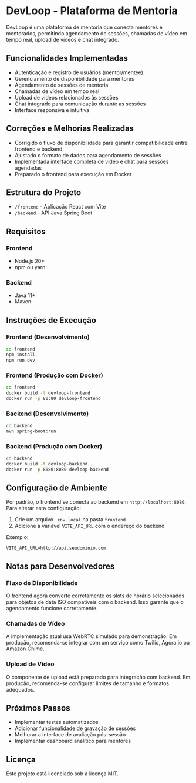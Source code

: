 # DevLoop - Plataforma de Mentoria

DevLoop é uma plataforma de mentoria que conecta mentores e mentorados, permitindo agendamento de sessões, chamadas de vídeo em tempo real, upload de vídeos e chat integrado.

## Funcionalidades Implementadas

- Autenticação e registro de usuários (mentor/mentee)
- Gerenciamento de disponibilidade para mentores
- Agendamento de sessões de mentoria
- Chamadas de vídeo em tempo real
- Upload de vídeos relacionados às sessões
- Chat integrado para comunicação durante as sessões
- Interface responsiva e intuitiva

## Correções e Melhorias Realizadas

- Corrigido o fluxo de disponibilidade para garantir compatibilidade entre frontend e backend
- Ajustado o formato de dados para agendamento de sessões
- Implementada interface completa de vídeo e chat para sessões agendadas
- Preparado o frontend para execução em Docker

## Estrutura do Projeto

- `/frontend` - Aplicação React com Vite
- `/backend` - API Java Spring Boot

## Requisitos

### Frontend
- Node.js 20+
- npm ou yarn

### Backend
- Java 11+
- Maven

## Instruções de Execução

### Frontend (Desenvolvimento)

```bash
cd frontend
npm install
npm run dev
```

### Frontend (Produção com Docker)

```bash
cd frontend
docker build -t devloop-frontend .
docker run -p 80:80 devloop-frontend
```

### Backend (Desenvolvimento)

```bash
cd backend
mvn spring-boot:run
```

### Backend (Produção com Docker)

```bash
cd backend
docker build -t devloop-backend .
docker run -p 8080:8080 devloop-backend
```

## Configuração de Ambiente

Por padrão, o frontend se conecta ao backend em `http://localhost:8080`. Para alterar esta configuração:

1. Crie um arquivo `.env.local` na pasta `frontend`
2. Adicione a variável `VITE_API_URL` com o endereço do backend

Exemplo:
```
VITE_API_URL=http://api.seudominio.com
```

## Notas para Desenvolvedores

### Fluxo de Disponibilidade

O frontend agora converte corretamente os slots de horário selecionados para objetos de data ISO compatíveis com o backend. Isso garante que o agendamento funcione corretamente.

### Chamadas de Vídeo

A implementação atual usa WebRTC simulado para demonstração. Em produção, recomenda-se integrar com um serviço como Twilio, Agora.io ou Amazon Chime.

### Upload de Vídeo

O componente de upload está preparado para integração com backend. Em produção, recomenda-se configurar limites de tamanho e formatos adequados.

## Próximos Passos

- Implementar testes automatizados
- Adicionar funcionalidade de gravação de sessões
- Melhorar a interface de avaliação pós-sessão
- Implementar dashboard analítico para mentores

## Licença

Este projeto está licenciado sob a licença MIT.
